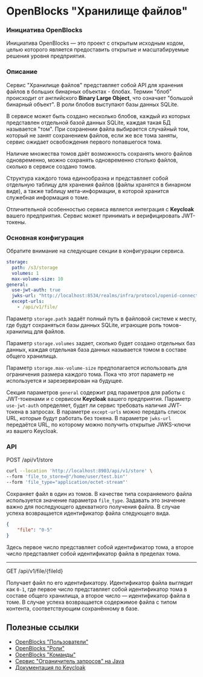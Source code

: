 # OpenBlocks "Хранилище файлов"

### Инициатива OpenBlocks

Инициатива OpenBlocks &mdash; это проект с открытым исходным кодом, целью которого
является предоставить открытые и масштабируемые решения уровня предприятия.

### Описание

Сервис "Хранилище файлов" представляет собой API для хранения файлов в больших бинарных объектах - блобах. 
Термин "блоб" происходит от английского **Binary Large Object**, что означает "большой бинарный объект".
В роли блобов выступают базы данных SQLite.

В сервисе может быть создано несколько блобов, каждый из которых представлен отдельной базой данных SQLite, 
каждая такая БД называется "том". При сохранении файла выбирается случайный том, который не занят сохранением файлов,
если же все тома заняты, сервис ожидает освобождения первого попавшегося тома.

Наличие множества томов даёт возможность сохранять много файлов одновременно, можно сохранять одновременно столько файлов, сколько в сервисе
создано томов.

Структура каждого тома единообразна и представляет собой отдельную таблицу для хранения файлов (файлы хранятся в бинарном виде),
а также таблицу мета-информации, в которой хранится служебная информация о томе.

Отличительной особенностью сервиса является интеграция с **Keycloak** вашего предприятия. Сервис может принимать и верифицировать
JWT-токены.

### Основная конфигурация

Обратите внимание на следующие секции в конфигурации сервиса.

```yaml
storage:
  path: /s3/storage
  volumes: 1
  max-volume-size: 10
general:
  use-jwt-auth: true
  jwks-url: "http://localhost:8534/realms/infra/protocol/openid-connect/certs"
  except-urls:
    - /api/v1/file/
```

Параметр `storage.path` задаёт полный путь в файловой системе к месту, где будут сохраняться базы данных SQLite, играющие
роль томов-хранилищ для файлов.

Параметр `storage.volumes` задает, сколько будет создано отдельных баз данных, каждая отдельная база данных называется
томом в составе общего хранилища.

Параметр `storage.max-volume-size` предполагается использовать для ограничения размера каждого тома. Пока что этот параметр не используется и 
зарезервирован на будущее.

Секция параметров `general` содержит ряд параметров для работы с JWT-токенами и с сервисом **Keycloak** вашего предприятия.
Параметр `use-jwt-auth` определяет, будет ли сервис требовать наличия JWT-токена в запросах. В параметре `except-urls` можно
передать список URL, которые будут работать без токена. В параметре `jwks-url` передаётся URL, по которому можно получить
открытые JWKS-ключи из вашего Keycloak.


### API

POST /api/v1/store

```bash
curl --location 'http://localhost:8903/api/v1/store' \
--form 'file_to_store=@"/home/user/test.bin"'
--form 'file_type="application/octet-stream"'
```

Сохраняет файл в один из томов. В качестве типа сохраняемого файла используется значение параметра `file_type`. Задавать это
значение важно для последующего адекватного получения файла. В случае успеха возвращается идентификатор файла следующего вида.

```json
{
    "file": "0-5"
}
```

Здесь первое число представляет собой идентификатор тома, а второе число представляет собой идентификатор файла в пределах тома.

---

GET /api/v1/file/{fileId}

Получает файл по его идентификатору. Идентификатор файла выглядит как `0-1`, где первое число представляет собой идентификатор
тома в составе общего хранилища, а второе число &mdash; идентификатор файла в томе. В случае успеха возвращается содержимое файла
с типом контента, соответствующим сохранённому в базе.



## Полезные ссылки
* [OpenBlocks "Пользователи"](https://github.com/IgorIvkin/openblocks-users)
* [OpenBlocks "Роли"](https://github.com/IgorIvkin/openblocks-roles)
* [OpenBlocks "Команды"](https://github.com/IgorIvkin/openblocks-teams)
* [Сервис "Ограничитель запросов" на Java](https://github.com/IgorIvkin/openblocks-ratelimiter)
* [Документация по Keycloak](https://www.keycloak.org/documentation)